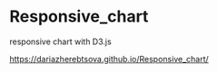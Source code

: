 # Responsive_chart
responsive chart with D3.js

https://dariazherebtsova.github.io/Responsive_chart/
